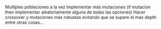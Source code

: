 Multiples poblaciones a la vez
Implementar más mutaciones (if mutacion then implementar aleatoriamente alguna de todas las opciones)
Hacer crossover y mutaciones más robustas evitando que se supere el max depth entre otras cosas...
